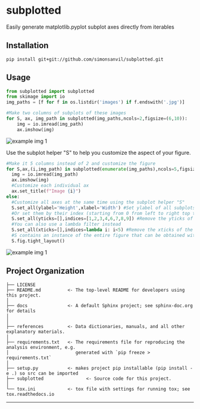 subplotted
==============================

Easily generate matplotlib.pyplot subplot axes directly from iterables

Installation
-------------

```
pip install git+git://github.com/simonsanvil/subplotted.git
```

Usage
----------------

```python
from subplotted import subplotted
from skimage import io
img_paths = [f for f in os.listdir('images') if f.endswith('.jpg')]

#Make two columns of subplots of these images
for S, ax, img_path in subplotted(img_paths,ncols=2,figsize=(6,10)):
    img = io.imread(img_path)
    ax.imshow(img)
```
![example img 1](https://www.dropbox.com/s/ee4w6uqb7c011oj/subplotted_ex_1.png?raw=1)

Use the subplot helper "S" to help you customize the aspect of your figure.


```python
#Make it 5 columns instead of 2 and customize the figure
for S,ax,(i,img_path) in subplotted(enumerate(img_paths),ncols=5,figsize=(22,6)):
  img = io.imread(img_path)
  ax.imshow(img)
  #Customize each individual ax
  ax.set_title(f"Image {i}")
else:
  #Customize all axes at the same time using the subplot helper "S"
  S.set_all(ylabel='Height',xlabel='Width') #Set ylabel of all subplots
  #Or set them by their index (starting from 0 from left to right top to bottom)
  S.set_all(yticks=[],indices=[1,2,3,4,6,7,8,9]) #Remove the yticks of all subplots that are not in the leftmost
  #You can also use a lambda filter instead
  S.set_all(xticks=[],indices=lambda i: i<5) #Remove the xticks of the first row
  #S contains an instance of the entire figure that can be obtained with "fig"
  S.fig.tight_layout()
```

![example img 1](https://www.dropbox.com/s/b6q4quqnwmcxtwq/subplotted_ex_2.png?raw=1)


Project Organization
------------

    ├── LICENSE
    ├── README.md          <- The top-level README for developers using this project.
    │
    ├── docs               <- A default Sphinx project; see sphinx-doc.org for details
    │    
    │
    ├── references         <- Data dictionaries, manuals, and all other explanatory materials.
    │
    ├── requirements.txt   <- The requirements file for reproducing the analysis environment, e.g.
    │                         generated with `pip freeze > requirements.txt`
    │
    ├── setup.py           <- makes project pip installable (pip install -e .) so src can be imported
    ├── subplotted                <- Source code for this project.
    │
    └── tox.ini            <- tox file with settings for running tox; see tox.readthedocs.io


--------

